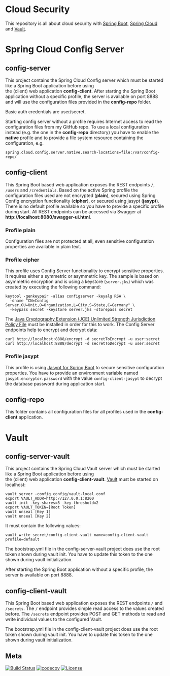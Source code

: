 Cloud Security
============

This repository is all about cloud security with [Spring Boot](https://projects.spring.io/spring-boot), 
[Spring Cloud](http://projects.spring.io/spring-cloud) and [Vault](https://www.vaultproject.io).

# Spring Cloud Config Server

## config-server
This project contains the Spring Cloud Config server which must be started like a Spring Boot application before using  
the (client) web application **config-client**. After starting the Spring Boot application without a specific profile, 
the server is available on port 8888 and will use the configuration files provided in the **config-repo** folder.

Basic auth credentials are user/secret.

Starting config server without a profile requires Internet access to read the configuration files from my GitHub repo. 
To use a local configuration instead (e.g. the one in the **config-repo** directory) you have to enable the **native**
profile and to provide a file system resource containing the configuration, e.g. 

    spring.cloud.config.server.native.search-locations=file:/var/config-repo/

## config-client
This Spring Boot based web application exposes the REST endpoints `/`, `/users` and `/credentials`. Based on the active 
Spring profile the configuration files used are not encrypted (**plain**), secured using Spring Config encryption 
functionality (**cipher**), or secured using jasypt (**jasypt**). There is no default profile available so you have to 
provide a specific profile during start. All REST endpoints can be accessed via Swagger at 
**http://localhost:8080/swagger-ui.html**.

### Profile plain
Configuration files are not protected at all, even sensitive configuration properties are available in plain text.

### Profile cipher
This profile uses Config Server functionality to encrypt sensitive properties. It requires either a symmetric or 
asymmetric key. The sample is based on asymmetric encryption and is using a keystore (`server.jks`) which was created by 
executing the following command:

    keytool -genkeypair -alias configserver -keyalg RSA \
      -dname "CN=Config Server,OU=Unit,O=Organization,L=City,S=State,C=Germany" \
      -keypass secret -keystore server.jks -storepass secret
      
The [Java Cryptography Extension (JCE) Unlimited Strength Jurisdiction Policy File](http://www.oracle.com/technetwork/java/javase/downloads/jce8-download-2133166.html)
must be installed in order for this to work. The Config Server endpoints help to encrypt and decrypt data:

    curl http://localhost:8888/encrypt -d secretToEncrypt -u user:secret
    curl http://localhost:8888/decrypt -d secretToDecrypt -u user:secret

### Profile jasypt
This profile is using [Jasypt for Spring Boot](https://github.com/ulisesbocchio/jasypt-spring-boot) to secure
sensitive configuration properties. You have to provide an environment variable named `jasypt.encryptor.password` with
the value `config-client-jasypt` to decrypt the database password during application start.

## config-repo
This folder contains all configuration files for all profiles used in the **config-client** application.

# Vault

## config-server-vault
This project contains the Spring Cloud Vault server which must be started like a Spring Boot application before using  
the (client) web application **config-client-vault**. [Vault](https://www.vaultproject.io) must be started on localhost:

    vault server -config config/vault-local.conf
    export VAULT_ADDR=http://127.0.0.1:8200
    vault init -key-shares=5 -key-threshold=2
    export VAULT_TOKEN=[Root Token]
    vault unseal [Key 1]
    vault unseal [Key 2]

It must contain the following values:

    vault write secret/config-client-vault name=config-client-vault profile=default

The bootstrap.yml file in the config-server-vault project does use the root token shown during vault init. You have to 
update this token to the one shown during vault initialization.

After starting the Spring Boot application without a specific profile, the server is available on port 8888.

## config-client-vault
This Spring Boot based web application exposes the REST endpoints `/` and `/secrets`. The `/` endpoint provides simple
read access to the values created before. The `/secrets` endpoint provides POST and GET methods to read and write 
individual values to the configured Vault.
    
The bootstrap.yml file in the config-client-vault project does use the root token shown during vault init. You have to 
update this token to the one shown during vault initialization.

## Meta
[![Build Status](https://travis-ci.org/dschadow/CloudSecurity.svg)](https://travis-ci.org/dschadow/CloudSecurity)
[![codecov](https://codecov.io/gh/dschadow/CloudSecurity/branch/develop/graph/badge.svg)](https://codecov.io/gh/dschadow/CloudSecurity)
[![License](https://img.shields.io/badge/License-Apache%202.0-blue.svg)](https://opensource.org/licenses/Apache-2.0)
